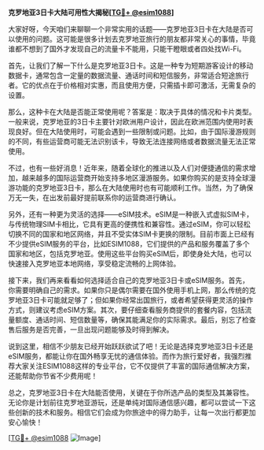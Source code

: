 **克罗地亚3日卡大陆可用性大揭秘[[TG💪+ @esim1088](https://t.me/s/esim1088)]**

大家好呀，今天咱们来聊聊一个非常实用的话题——克罗地亚3日卡在大陆是否可以使用的问题。这可能是很多计划去克罗地亚旅行的朋友都非常关心的事情，毕竟谁都不想到了国外才发现自己的流量卡不能用，只能干瞪眼或者四处找Wi-Fi。

首先，让我们了解一下什么是克罗地亚3日卡。这是一种专为短期游客设计的移动数据卡，通常包含一定量的数据流量、通话时间和短信服务，非常适合短途旅行者。它的优点在于价格相对实惠，而且使用方便，只需插卡即可激活，无需复杂的设置。

那么，这种卡在大陆是否能正常使用呢？答案是：取决于具体的情况和卡片类型。一般来说，克罗地亚的3日卡主要针对欧洲用户设计，因此在欧洲范围内使用时表现良好。但在大陆使用时，可能会遇到一些限制或问题。比如，由于国际漫游规则的不同，有些运营商可能无法识别该卡，导致无法连接网络或者数据流量无法正常使用。

不过，也有一些好消息！近年来，随着全球化的推进以及人们对便捷通信的需求增加，越来越多的国际运营商开始支持多地区漫游服务。如果你购买的是支持全球漫游功能的克罗地亚3日卡，那么在大陆使用时也有可能顺利工作。当然，为了确保万无一失，在出发前最好提前联系你的运营商进行确认。

另外，还有一种更为灵活的选择——eSIM技术。eSIM是一种嵌入式虚拟SIM卡，与传统物理SIM卡相比，它具有更高的便携性和兼容性。通过eSIM，你可以轻松切换不同的国家和地区网络，并且不受实体SIM卡更换的限制。目前市面上已经有不少提供eSIM服务的平台，比如ESIM1088，它们提供的产品和服务覆盖了多个国家和地区，包括克罗地亚。使用这些平台购买eSIM后，即使身处大陆，也可以快速接入克罗地亚本地网络，享受稳定流畅的上网体验。

接下来，我们再来看看如何选择适合自己的克罗地亚3日卡或eSIM服务。首先，你需要明确自己的需求。如果你只是偶尔需要在国外使用手机上网，那么传统的克罗地亚3日卡可能就足够了；但如果你经常出国旅行，或者希望获得更灵活的操作方式，则建议考虑eSIM方案。其次，要仔细查看服务商提供的套餐内容，包括流量额度、通话时间、短信数量等，确保其能满足你的实际需求。最后，别忘了检查售后服务是否完善，一旦出现问题能够及时得到解决。

说到这里，相信不少朋友已经开始跃跃欲试了吧！无论是选择克罗地亚3日卡还是eSIM服务，都能让你在国外畅享无忧的通信体验。而作为旅行爱好者，我强烈推荐大家关注ESIM1088这样的专业平台，它不仅提供了丰富的国际通信解决方案，还能帮助你节省不少费用呢！

总之，克罗地亚3日卡在大陆能否使用，关键在于你所选产品的类型及其兼容性。无论你是计划前往克罗地亚游玩，还是单纯对国际通信感兴趣，都可以尝试一下这些创新的技术和服务。相信它们会成为你旅途中的得力助手，让每一次出行都更加安心愉快！

[[TG💪+ @esim1088](https://t.me/s/esim1088) ![Image](https://i.postimg.cc/4NQfJmqS/Snipaste-2025-05-13-00-14-12.png)]